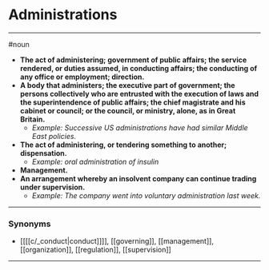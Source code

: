 # Administrations
---
#noun
- **The act of administering; government of public affairs; the service rendered, or duties assumed, in conducting affairs; the conducting of any office or employment; direction.**
- **A body that administers; the executive part of government; the persons collectively who are entrusted with the execution of laws and the superintendence of public affairs; the chief magistrate and his cabinet or council; or the council, or ministry, alone, as in Great Britain.**
	- _Example: Successive US administrations have had similar Middle East policies._
- **The act of administering, or tendering something to another; dispensation.**
	- _Example: oral administration of insulin_
- **Management.**
- **An arrangement whereby an insolvent company can continue trading under supervision.**
	- _Example: The company went into voluntary administration last week._
---
### Synonyms
- [[[[c/_conduct|conduct]]]], [[governing]], [[management]], [[organization]], [[regulation]], [[supervision]]
---
